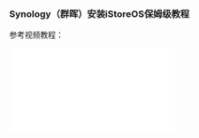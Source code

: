 ### Synology（群晖）安装iStoreOS保姆级教程

参考视频教程：

<iframe src="//player.bilibili.com/player.html?bvid=BV1KcdZY9EUw&page=1" scrolling="no" border="0" frameborder="no" framespacing="0" allowfullscreen="true"> </iframe>